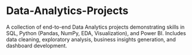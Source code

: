 # Data-Analytics-Projects
A collection of end-to-end Data Analytics projects demonstrating skills in SQL, Python (Pandas, NumPy, EDA, Visualization), and Power BI. Includes data cleaning, exploratory analysis, business insights generation, and dashboard development.
